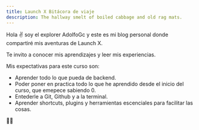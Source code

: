 ```yaml
---
title: Launch X Bitácora de viaje
description: The hallway smelt of boiled cabbage and old rag mats.
---
```


Hola ✌️  soy el explorer AdolfoGc y este es mi blog personal donde compartiré mis aventuras de Launch X.

Te invito a conocer mis aprendizajes y leer mis experiencias.


Mis expectativas para este curso son:
- Aprender todo lo que pueda de backend.
- Poder poner en practica todo lo que he aprendido desde el inicio del curso, que emepece sabiendo 0.
- Entederle a Git, Github y a la terminal.
- Aprender shortcuts, plugins y herramientas escenciales para facilitar las cosas.


🚀🚀

